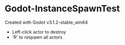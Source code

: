 # Godot-InstanceSpawnTest
Created with Godot v3.1.2-stable_win64
* Left-click actor to destroy
* 'R' to respawn all actors